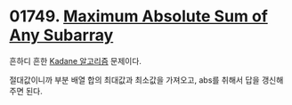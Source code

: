 # 01749. [Maximum Absolute Sum of Any Subarray](./01749.cpp)

흔하디 흔한 [Kadane 알고리즘](https://en.wikipedia.org/wiki/Maximum_subarray_problem) 문제이다.

절대값이니까 부분 배열 합의 최대값과 최소값을 가져오고, abs를 취해서 답을 갱신해주면 된다.
